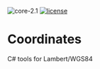 ![core-2.1](https://img.shields.io/badge/core-2.1-green.svg?longCache=true&style=flat-square)
[![license](https://img.shields.io/github/license/mashape/apistatus.svg?maxAge=2592000longCache=true&style=flat-square)](https://opensource.org/licenses/MIT)

# Coordinates

C# tools for Lambert/WGS84
